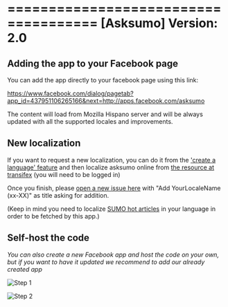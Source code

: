 ===================================== 
[Asksumo] 
Version: 2.0
=====================================

## Adding the app to your Facebook page
You can add the app directly to your facebook page using this link:

https://www.facebook.com/dialog/pagetab?app_id=437951106265166&next=http://apps.facebook.com/asksumo

The content will load from Mozilla Hispano server and will be always updated with all the supported locales and improvements.

## New localization

If you want to request a new localization, you can do it from the ['create a language' feature](https://www.transifex.com/projects/p/mozillahispano/) and then localize asksumo online from [the resource at transifex](https://www.transifex.com/projects/p/mozillahispano/resource/asksumo-fb/) (you will need to be logged in)

Once you finish, please [open a new issue here](https://github.com/mozillahispano/asksumo-fb/issues) with "Add YourLocaleName (xx-XX)" as title asking for addition.

(Keep in mind you need to localize [SUMO hot articles](https://support.mozilla.org/topics/hot) in your language in order to be fetched by this app.)

## Self-host the code
*You can also create a new Facebook app and host the code on your own, but if you want to have it updated we recommend to add our already created app*

![Step 1](https://raw.github.com/mozillahispano/asksumo-fb/master/doc/1install.png)

![Step 2](https://raw.github.com/mozillahispano/asksumo-fb/master/doc/2install.png)
